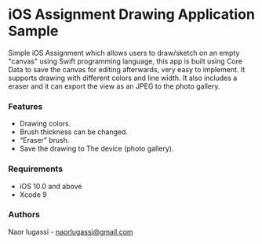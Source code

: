 
# iOS Assignment Drawing Application Sample

Simple iOS Assignment which allows users to draw/sketch on an empty "canvas" using Swift programming language,
this app is built using Core Data to save the canvas  for editing afterwards,
very easy to implement. It supports drawing with different colors and line width. 
It also includes a eraser  and it can export the view as an JPEG to the photo gallery.

### Features

* Drawing colors.
* Brush thickness can be changed.
* “Eraser” brush.
*  Save the drawing to The device (photo gallery).

### Requirements

* iOS 10.0 and above
* Xcode 9

### Authors

Naor lugassi - naorlugassi@gmail.com

